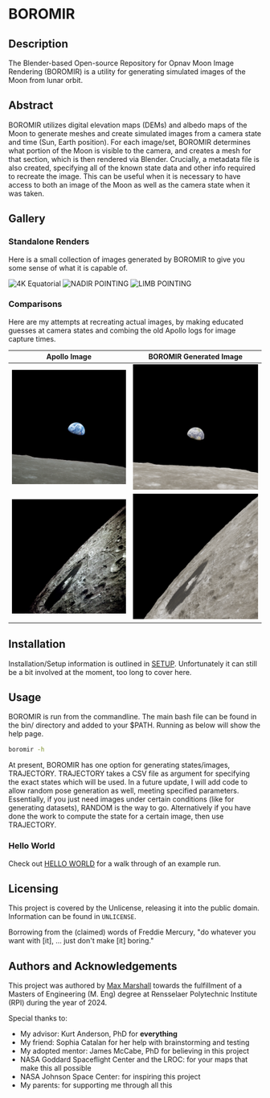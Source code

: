 # BOROMIR

## Description

The Blender-based Open-source Repository for Opnav Moon Image Rendering (BOROMIR) is a utility for generating simulated images of the Moon from lunar orbit.

## Abstract

BOROMIR utilizes digital elevation maps (DEMs) and albedo maps of the Moon to generate meshes and create simulated images from a camera state and time (Sun, Earth position). For each image/set, BOROMIR determines what portion of the Moon is visible to the camera, and creates a mesh for that section, which is then rendered via Blender. Crucially, a metadata file is also created, specifying all of the known state data and other info required to recreate the image. This can be useful when it is necessary to have access to both an image of the Moon as well as the camera state when it was taken.

## Gallery

### Standalone Renders

Here is a small collection of images generated by BOROMIR to give you some sense of what it is capable of.

![4K Equatorial](docs/gallery/4k_Equatorial.png)
![NADIR POINTING](docs/gallery/x_look_x.png)
![LIMB POINTING](docs/gallery/xy_look_y.png)

### Comparisons

Here are my attempts at recreating actual images, by making educated guesses at camera states and combing the old Apollo logs for image capture times.

| Apollo Image | BOROMIR Generated Image |
| ---------- | ----------------------- |
| ![Apollo 8 Earth Rise](docs/gallery/AS08-14-2383_resized.jpg) | ![BOROMIR's Earth Rise](docs/gallery/earth_rise.png) |
| ![Apollo 13 Tsiolkovsky Crater](docs/gallery/AS13-60-8626.jpg) | ![BOROMIR's Tsiolkovsky Crater](docs/gallery/tsiolkovsky.png) |

## Installation

Installation/Setup information is outlined in [SETUP](docs/SETUP.md). Unfortunately it can still be a bit involved at the moment, too long to cover here.

## Usage

BOROMIR is run from the commandline. The main bash file can be found in the bin/ directory and added to your $PATH. Running as below will show the help page.

``` bash
boromir -h
```

At present, BOROMIR has one option for generating states/images, TRAJECTORY. TRAJECTORY takes a CSV file as argument for specifying the exact states which will be used. In a future update, I will add code to allow random pose generation as well, meeting specified parameters. Essentially, if you just need images under certain conditions (like for generating datasets), RANDOM is the way to go. Alternatively if you have done the work to compute the state for a certain image, then use TRAJECTORY.

### Hello World

Check out [HELLO WORLD](docs/HELLO_WORLD.md) for a walk through of an example run.

## Licensing

This project is covered by the Unlicense, releasing it into the public domain. Information can be found in `UNLICENSE`.

Borrowing from the (claimed) words of Freddie Mercury, "do whatever you want with \[it\], ... just don't make \[it\] boring."

## Authors and Acknowledgements

This project was authored by [Max Marshall](www.github.com/the-astronot) towards the fulfillment of a Masters of Engineering (M. Eng) degree at Rensselaer Polytechnic Institute (RPI) during the year of 2024.

Special thanks to:

- My advisor: Kurt Anderson, PhD for **everything**
- My friend: Sophia Catalan for her help with brainstorming and testing
- My adopted mentor: James McCabe, PhD for believing in this project
- NASA Goddard Spaceflight Center and the LROC: for your maps that make this all possible
- NASA Johnson Space Center: for inspiring this project
- My parents: for supporting me through all this

